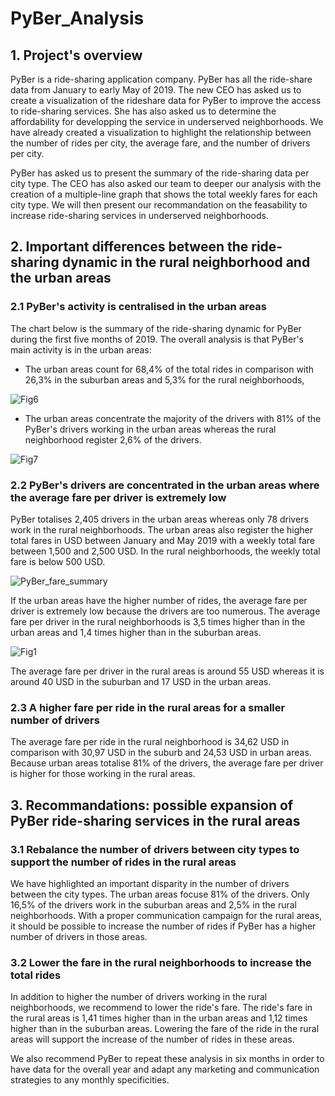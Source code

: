 # PyBer_Analysis

## 1. Project's overview

PyBer is a ride-sharing application company. PyBer has all the ride-share data from January to early May of 2019. The new CEO has asked us to create a visualization of the rideshare data for PyBer to improve the access to ride-sharing services. She has also asked us to determine the affordability for developping the service in underserved neighborhoods. We have already created a visualization to highlight the relationship between the number of rides per city, the average fare, and the number of drivers per city.

PyBer has asked us to present the summary of the ride-sharing data per city type. The CEO has also asked our team to deeper our analysis with the creation of a multiple-line graph that shows the total weekly fares for each city type. We will then present our recommandation on the feasability to increase ride-sharing services in underserved neighborhoods.

## 2. Important differences between the ride-sharing dynamic in the rural neighborhood and the urban areas

### 2.1 PyBer's activity is centralised in the urban areas
The chart below is the summary of the ride-sharing dynamic for PyBer during the first five months of 2019. The overall analysis is that PyBer's main activity is in the urban areas:
* The urban areas count for 68,4% of the total rides in comparison with 26,3% in the suburban areas and 5,3% for the rural neighborhoods,

![Fig6](https://user-images.githubusercontent.com/85641189/126203752-14795af8-a5e0-47cf-856c-5eb483dd2b34.png)


* The urban areas concentrate the majority of the drivers with 81% of the PyBer's drivers working in the urban areas whereas the rural neighborhood register 2,6% of the drivers.

![Fig7](https://user-images.githubusercontent.com/85641189/126203667-c75835eb-da68-44c0-a422-f3009ca42cb3.png)



### 2.2 PyBer's drivers are concentrated in the urban areas where the average fare per driver is extremely low
PyBer totalises 2,405 drivers in the urban areas whereas only 78 drivers work in the rural neighborhoods. The urban areas also register the higher total fares in USD between January and May 2019 with a weekly total fare between 1,500 and 2,500 USD. In the rural neighborhoods, the weekly total fare is below 500 USD.

![PyBer_fare_summary](https://user-images.githubusercontent.com/85641189/126204830-4f5cc330-0c24-4bb3-8f36-9a013bbe2512.png)

If the urban areas have the higher number of rides, the average fare per driver is extremely low because the drivers are too numerous. The average fare per driver in the rural neighborhoods is 3,5 times higher than in the urban areas and 1,4 times higher than in the suburban areas. 

![Fig1](https://user-images.githubusercontent.com/85641189/126205207-0cc60958-7e12-4ef9-be50-460e426b5ff3.png)

The average fare per driver in the rural areas is around 55 USD whereas it is around 40 USD in the suburban and 17 USD in the urban areas. 

### 2.3 A higher fare per ride in the rural areas for a smaller number of drivers

The average fare per ride in the rural neighborhood is 34,62 USD in comparison with 30,97 USD in the suburb and 24,53 USD in urban areas. Because urban areas totalise 81% of the drivers, the average fare per driver is higher for those working in the rural areas. 

## 3. Recommandations: possible expansion of PyBer ride-sharing services in the rural areas

### 3.1 Rebalance the number of drivers between city types to support the number of rides in the rural areas
We have highlighted an important disparity in the number of drivers between the city types. The urban areas focuse 81% of the drivers. Only 16,5% of the drivers work in the suburban areas and 2,5% in the rural neighborhoods. With a proper communication campaign for the rural areas, it should be possible to increase the number of rides if PyBer has a higher number of drivers in those areas. 

### 3.2 Lower the fare in the rural neighborhoods to increase the total rides
In addition to higher the number of drivers working in the rural neighborhoods, we recommend to lower the ride's fare. The ride's fare in the rural areas is 1,41 times higher than in the urban areas and 1,12 times higher than in the suburban areas. Lowering the fare of the ride in the rural areas will support the increase of the number of rides in these areas. 

We also recommend PyBer to repeat these analysis in six months in order to have data for the overall year and adapt any marketing and communication strategies to any monthly specificities.
